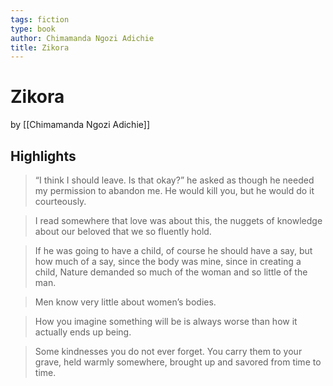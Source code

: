 ```yaml
---
tags: fiction
type: book
author: Chimamanda Ngozi Adichie
title: Zikora
---
```


# Zikora
by [[Chimamanda Ngozi Adichie]]

## Highlights
> “I think I should leave. Is that okay?” he asked as though he needed my permission to abandon me. He would kill you, but he would do it courteously.

> I read somewhere that love was about this, the nuggets of knowledge about our beloved that we so fluently hold.

> If he was going to have a child, of course he should have a say, but how much of a say, since the body was mine, since in creating a child, Nature demanded so much of the woman and so little of the man.

> Men know very little about women’s bodies.

> How you imagine something will be is always worse than how it actually ends up being.

> Some kindnesses you do not ever forget. You carry them to your grave, held warmly somewhere, brought up and savored from time to time.
